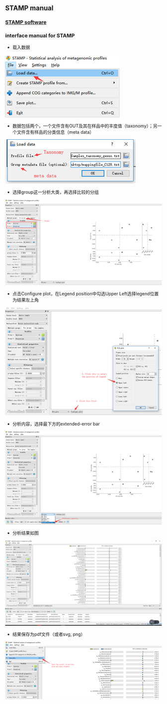 ## STAMP manual

### [STAMP software](http://kiwi.cs.dal.ca/Software/STAMP)

### interface manual for STAMP

* 载入数据

![loading_data](pictures/loading_data.png)

* 数据包括两个，一个文件含有OUT及其在样品中的丰度值（taxonomy）；另一个文件含有样品的分类信息（meta data）

![data](pictures/data.png)

* 选择group这一分析大类，再选择比较的分组

![group](pictures/group.png)

* 点击Configure plot，在Legend position中勾选Upper Left选择legend位置为结果左上角

![legend](pictures/legend.png)

* 分析内容，选择最下方的extended-error bar

![analysis](pictures/analysis.png)

* 分析结果如图

![result](pictures/result.png)

* 结果保存为pdf文件（或者svg, png）

![save](pictures/save.png)

